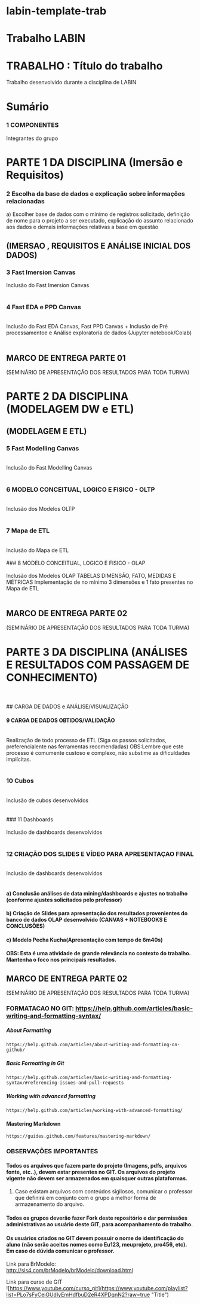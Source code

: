 # labin-template-trab
# Trabalho LABIN

# TRABALHO : Título do trabalho
Trabalho desenvolvido durante a disciplina de LABIN
 
# Sumário

### 1	COMPONENTES<br>
Integrantes do grupo<br>

# PARTE 1 DA DISCIPLINA (Imersão e Requisitos)

### 2	Escolha da base de dados e explicação sobre informações relacionadas <br>
a) Escolher base de dados com o mínimo de registros solicitado, definição de nome para o projeto a ser executado, explicação do assunto relacionado aos dados e demais informações relativas a base em questão <br>

## (IMERSAO , REQUISITOS E ANÁLISE INICIAL DOS DADOS)

### 3 Fast Imersion Canvas <br>
Inclusão do Fast Imersion Canvas
<br>
<br>

### 4 Fast EDA e PPD Canvas
<br>
Inclusão do Fast EDA Canvas, Fast PPD Canvas + Inclusão de Pré processamentoe e Análise exploratoria de dados (Jupyter notebook/Colab)
<br>
<br>

##   MARCO DE ENTREGA PARTE 01 
(SEMINÁRIO DE APRESENTAÇÃO DOS RESULTADOS PARA TODA TURMA)

# PARTE 2 DA DISCIPLINA (MODELAGEM DW e ETL)

## (MODELAGEM E ETL)

### 5 Fast Modelling Canvas
<br>
Inclusão do Fast Modelling Canvas
<br>
<br>

### 6	MODELO CONCEITUAL, LOGICO E FISICO - OLTP<br>
<br>
Inclusão dos Modelos OLTP
<br>
<br>

### 7 Mapa de ETL
<br>
Inclusão do Mapa de ETL
<br>
<br>
### 8	MODELO CONCEITUAL, LOGICO E FISICO - OLAP<br>

<br>
Inclusão dos Modelos OLAP
TABELAS DIMENSÃO, FATO, MEDIDAS E MÉTRICAS
Implementação de no mínimo 3 dimensões e 1 fato presentes no Mapa de ETL
<br>
<br>

##   MARCO DE ENTREGA PARTE 02 
(SEMINÁRIO DE APRESENTAÇÃO DOS RESULTADOS PARA TODA TURMA)

# PARTE 3 DA DISCIPLINA (ANÁLISES E RESULTADOS COM PASSAGEM DE CONHECIMENTO)
 <br>
<br>
## CARGA DE DADOS e ANÁLISE/VISUALIZAÇÃO 

#### 9 CARGA DE DADOS OBTIDOS/VALIDAÇÃO
<br>
Realização de todo processo de ETL (Siga os passos solicitados, preferencialente nas ferramentas recomendadas)
OBS:Lembre que este processo é comumente custoso e complexo, não substime as dificuldades implícitas. 
<br>
<br>

### 10 Cubos <br>
<br>
Inclusão de cubos  desenvolvidos<br>
<br>
<br>
### 11 Dashboards <br>
<br>
Inclusão de dashboards  desenvolvidos
<br>
<br>


### 12 CRIAÇÃO DOS SLIDES E VÍDEO PARA APRESENTAÇAO FINAL <br>
<br>
Inclusão de dashboards  desenvolvidos
<br>
<br>


#### a) Conclusão análises de data mining/dashboards e ajustes no trabalho (conforme ajustes solicitados pelo professor)
#### b) Criação de Slides para apresentação dos resultados provenientes do banco de dados OLAP desenvolvido (CANVAS + NOTEBOOKS E CONCLUSÕES)
#### c) Modelo Pecha Kucha(Apresentação com tempo de  6m40s) 
#### OBS: Esta é uma atividade de grande relevância no contexto do trabalho. Mantenha o foco nos principais resultados.

##   MARCO DE ENTREGA PARTE 02 
(SEMINÁRIO DE APRESENTAÇÃO DOS RESULTADOS PARA TODA TURMA)


### FORMATACAO NO GIT: https://help.github.com/articles/basic-writing-and-formatting-syntax/
<comentario no git>
    
##### About Formatting
    https://help.github.com/articles/about-writing-and-formatting-on-github/
    
##### Basic Formatting in Git
    
    https://help.github.com/articles/basic-writing-and-formatting-syntax/#referencing-issues-and-pull-requests   
    
##### Working with advanced formatting
    https://help.github.com/articles/working-with-advanced-formatting/
#### Mastering Markdown
    https://guides.github.com/features/mastering-markdown/

### OBSERVAÇÕES IMPORTANTES

#### Todos os arquivos que fazem parte do projeto (Imagens, pdfs, arquivos fonte, etc..), devem estar presentes no GIT. Os arquivos do projeto vigente não devem ser armazenados em quaisquer outras plataformas.
1. Caso existam arquivos com conteúdos sigilosos, comunicar o professor que definirá em conjunto com o grupo a melhor forma de armazenamento do arquivo.

#### Todos os grupos deverão fazer Fork deste repositório e dar permissões administrativas ao usuário deste GIT, para acompanhamento do trabalho.

#### Os usuários criados no GIT devem possuir o nome de identificação do aluno (não serão aceitos nomes como Eu123, meuprojeto, pro456, etc). Em caso de dúvida comunicar o professor.


Link para BrModelo:<br>
http://sis4.com/brModelo/brModelo/download.html
<br>


Link para curso de GIT<br>
![https://www.youtube.com/curso_git](https://www.youtube.com/playlist?list=PLo7sFyCeiGUdIyEmHdfbuD2eR4XPDqnN2?raw=true "Title")



